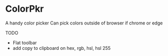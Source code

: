 
# ColorPkr

A handy color picker
Can pick colors outside of browser if chrome or edge

TODO

* Flat toolbar
* add copy to clipboard on hex, rgb, hsl, hsl 255
